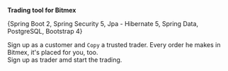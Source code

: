 **Trading tool for Bitmex**

{Spring Boot 2, Spring Security 5, Jpa - Hibernate 5, Spring Data, PostgreSQL, Bootstrap 4}

Sign up as a customer and `Copy` a trusted trader. Every order he makes in Bitmex, it's placed for you, too.\
Sign up as trader amd start the trading.

